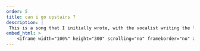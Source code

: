 ```yaml
---
order: 5
title: can i go upstairs ?
description: |
 This is a song that I initially wrote, with the vocalist writing the lyrics and the band as a whole arranging the piece. This song was produced along side "rising sun".
embed_html: >
    <iframe width="100%" height="300" scrolling="no" frameborder="no" allow="autoplay" src="https://w.soundcloud.com/player/?url=https%3A//api.soundcloud.com/tracks/1970250175&color=%233b35be&auto_play=false&hide_related=false&show_comments=true&show_user=true&show_reposts=false&show_teaser=true&visual=true"></iframe><div style="font-size: 10px; color: #cccccc;line-break: anywhere;word-break: normal;overflow: hidden;white-space: nowrap;text-overflow: ellipsis; font-family: Interstate,Lucida Grande,Lucida Sans Unicode,Lucida Sans,Garuda,Verdana,Tahoma,sans-serif;font-weight: 100;"><a href="https://soundcloud.com/no-clue-268883660" title="No Clue" target="_blank" style="color: #cccccc; text-decoration: none;">No Clue</a> · <a href="https://soundcloud.com/no-clue-268883660/can-i-go-upstairs" title="can i go upstairs ?" target="_blank" style="color: #cccccc; text-decoration: none;">can i go upstairs ?</a></div>
---
```

